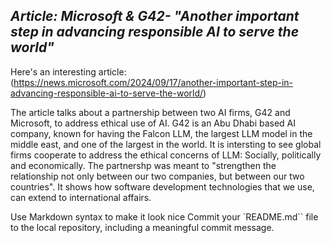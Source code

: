 ## _Article: Microsoft & G42- "Another important step in advancing responsible AI to serve the world"_

Here's an interesting article:(https://news.microsoft.com/2024/09/17/another-important-step-in-advancing-responsible-ai-to-serve-the-world/)


The article talks about a partnership between two AI firms, G42 and Microsoft, to address ethical use of AI. G42 is an Abu Dhabi based AI company, known for having the Falcon LLM, the largest LLM model in the middle east, and one of the largest in the world. It is intersting to see global firms cooperate to address the ethical concerns of LLM: Socially, politically and economically. The partnershp was meant to "strengthen the relationship not only between our two companies, but between our two countries". It shows how software development technologies that we use, can extend to international affairs. 


Use Markdown syntax to make it look nice
Commit your `README.md`` file to the local repository, including a meaningful commit message.


